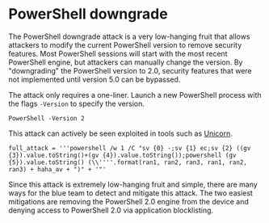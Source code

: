 # PowerShell downgrade

The PowerShell downgrade attack is a very low-hanging fruit that allows attackers to modify the current PowerShell 
version to remove security features. Most PowerShell sessions will start with the most recent PowerShell engine, 
but attackers can manually change the version. By "downgrading" the PowerShell version to 2.0, security features 
that were not implemented until version 5.0 can be bypassed.

The attack only requires a one-liner. Launch a new PowerShell process with the flags `-Version` to specify the version.

    PowerShell -Version 2

This attack can actively be seen exploited in tools such as [Unicorn](https://github.com/trustedsec/unicorn).

    full_attack = '''powershell /w 1 /C "sv {0} -;sv {1} ec;sv {2} ((gv {3}).value.toString()+(gv {4}).value.toString());powershell (gv {5}).value.toString() (\\''''.format(ran1, ran2, ran3, ran1, ran2, ran3) + haha_av + ")" + '"'

Since this attack is extremely low-hanging fruit and simple, there are many ways for the blue team to detect and 
mitigate this attack. The two easiest mitigations are removing the PowerShell 2.0 engine from the device and denying 
access to PowerShell 2.0 via application blocklisting.
